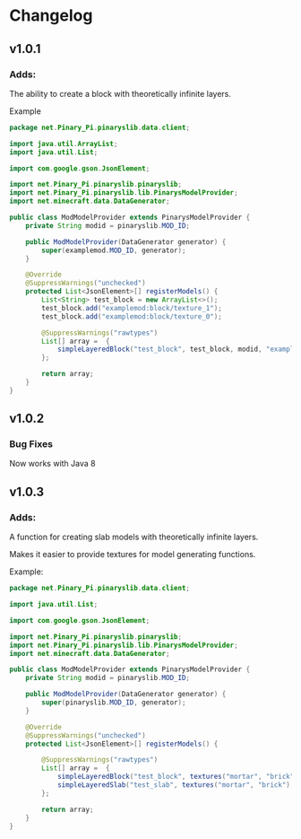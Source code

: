 # Changelog
## v1.0.1
### Adds:
The ability to create a block with theoretically infinite layers.

Example
```java
package net.Pinary_Pi.pinaryslib.data.client;

import java.util.ArrayList;
import java.util.List;

import com.google.gson.JsonElement;

import net.Pinary_Pi.pinaryslib.pinaryslib;
import net.Pinary_Pi.pinaryslib.lib.PinarysModelProvider;
import net.minecraft.data.DataGenerator;

public class ModModelProvider extends PinarysModelProvider {
    private String modid = pinaryslib.MOD_ID;

    public ModModelProvider(DataGenerator generator) {
        super(examplemod.MOD_ID, generator);
    }

    @Override
    @SuppressWarnings("unchecked")
    protected List<JsonElement>[] registerModels() {
        List<String> test_block = new ArrayList<>();
        test_block.add("examplemod:block/texture_1");
        test_block.add("examplemod:block/texture_0");

        @SuppressWarnings("rawtypes")
        List[] array =  {
            simpleLayeredBlock("test_block", test_block, modid, "examplemod:block/particle")
        };

        return array;
    }
}
```
## v1.0.2
### Bug Fixes
Now works with Java 8

## v1.0.3
### Adds:
A function for creating slab models with theoretically infinite layers.

Makes it easier to provide textures for model generating functions.

Example:
```java
package net.Pinary_Pi.pinaryslib.data.client;

import java.util.List;

import com.google.gson.JsonElement;

import net.Pinary_Pi.pinaryslib.pinaryslib;
import net.Pinary_Pi.pinaryslib.lib.PinarysModelProvider;
import net.minecraft.data.DataGenerator;

public class ModModelProvider extends PinarysModelProvider {
    private String modid = pinaryslib.MOD_ID;

    public ModModelProvider(DataGenerator generator) {
        super(pinaryslib.MOD_ID, generator);
    }

    @Override
    @SuppressWarnings("unchecked")
    protected List<JsonElement>[] registerModels() {

        @SuppressWarnings("rawtypes")
        List[] array =  {
            simpleLayeredBlock("test_block", textures("mortar", "brick"), modid, "mortar"),
            simpleLayeredSlab("test_slab", textures("mortar", "brick"), modid, "mortar")
        };

        return array;
    }
}
```
